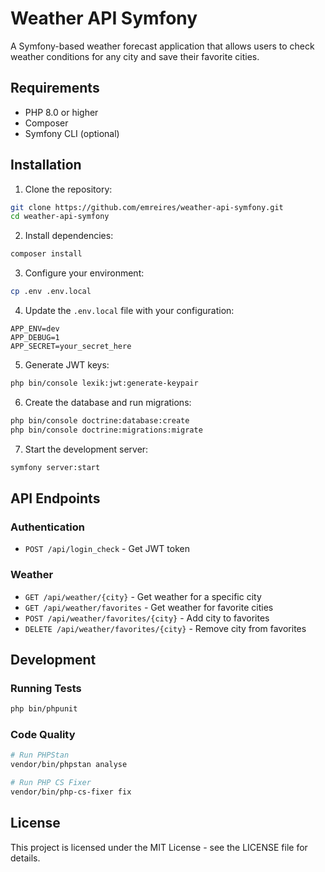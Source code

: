 # Weather API Symfony

A Symfony-based weather forecast application that allows users to check weather conditions for any city and save their favorite cities.

## Requirements

- PHP 8.0 or higher
- Composer
- Symfony CLI (optional)

## Installation

1. Clone the repository:
```bash
git clone https://github.com/emreires/weather-api-symfony.git
cd weather-api-symfony
```

2. Install dependencies:
```bash
composer install
```

3. Configure your environment:
```bash
cp .env .env.local
```

4. Update the `.env.local` file with your configuration:
```env
APP_ENV=dev
APP_DEBUG=1
APP_SECRET=your_secret_here
```

5. Generate JWT keys:
```bash
php bin/console lexik:jwt:generate-keypair
```

6. Create the database and run migrations:
```bash
php bin/console doctrine:database:create
php bin/console doctrine:migrations:migrate
```

7. Start the development server:
```bash
symfony server:start
```

## API Endpoints

### Authentication
- `POST /api/login_check` - Get JWT token

### Weather
- `GET /api/weather/{city}` - Get weather for a specific city
- `GET /api/weather/favorites` - Get weather for favorite cities
- `POST /api/weather/favorites/{city}` - Add city to favorites
- `DELETE /api/weather/favorites/{city}` - Remove city from favorites

## Development

### Running Tests
```bash
php bin/phpunit
```

### Code Quality
```bash
# Run PHPStan
vendor/bin/phpstan analyse

# Run PHP CS Fixer
vendor/bin/php-cs-fixer fix
```

## License

This project is licensed under the MIT License - see the LICENSE file for details. 